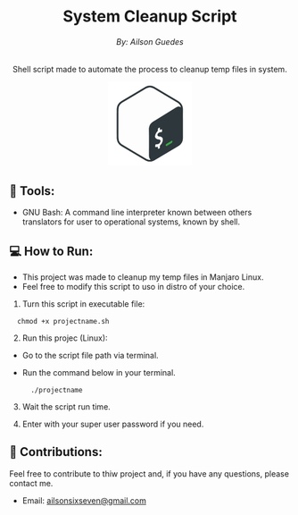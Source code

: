 <h1 align='center'> System Cleanup Script </h1>
<h6 align='center'> By: Ailson Guedes </h6>

<p align='center'>Shell script made to automate the process to cleanup temp files in system.</p>

 <div align='center'>
 <a href="https://pt.wikipedia.org/wiki/Bash" target="_blank">
      <img src="./img/bash_logo.png" width="150" height="150" />
  </a>
</div>

## 🔧 Tools:

-   GNU Bash: A command line interpreter known between others translators for user to operational systems, known by shell.

## 💻 How to Run:

- This project was made to cleanup my temp files in Manjaro Linux.
- Feel free to modify this script to uso in distro of your choice.

1. Turn this script in executable file:

  ```shell
    chmod +x projectname.sh
  ```

2. Run this projec (Linux):

- Go to the script file path via terminal.

- Run the command below in your terminal.

  ```shell
    ./projectname
  ```

3. Wait the script run time.

4. Enter with your super user password if you need.


## 🙏 Contributions:

Feel free to contribute to thiw project and, if you have any questions, please contact me.

- Email: [ailsonsixseven@gmail.com](mailto:ailsonsixseven@gmail.com)

